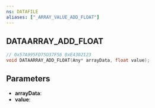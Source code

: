 ```yaml
---
ns: DATAFILE
aliases: ["_ARRAY_VALUE_ADD_FLOAT"]
---
```

## DATAARRAY_ADD_FLOAT

```c
// 0x57A995FD75D37F56 0xE4302123
void DATAARRAY_ADD_FLOAT(Any* arrayData, float value);
```


## Parameters
* **arrayData**: 
* **value**: 

